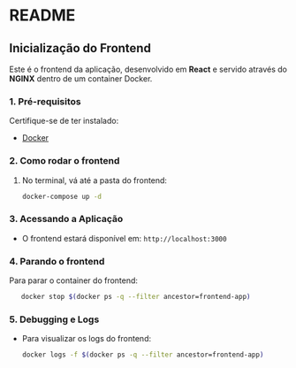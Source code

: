 # README

## Inicialização do Frontend
Este é o frontend da aplicação, desenvolvido em **React** e servido através do **NGINX** dentro de um container Docker.

### **1. Pré-requisitos**
Certifique-se de ter instalado:
- [Docker](https://www.docker.com/get-started)

### **2. Como rodar o frontend**
1. No terminal, vá até a pasta do frontend:
   ```sh
   docker-compose up -d
   ```

### **3. Acessando a Aplicação**
- O frontend estará disponível em: `http://localhost:3000`

### **4. Parando o frontend**
Para parar o container do frontend:
```sh
   docker stop $(docker ps -q --filter ancestor=frontend-app)
```

### **5. Debugging e Logs**
- Para visualizar os logs do frontend:
  ```sh
  docker logs -f $(docker ps -q --filter ancestor=frontend-app)
  ```
